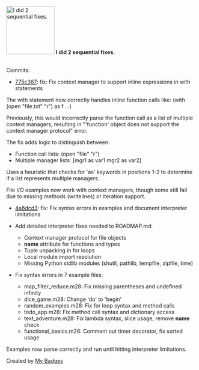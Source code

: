 <img src="https://my-badges.github.io/my-badges/fix-2.png" alt="I did 2 sequential fixes." title="I did 2 sequential fixes." width="128">
<strong>I did 2 sequential fixes.</strong>
<br><br>

Commits:

- <a href="https://github.com/mmichie/m28/commit/775c3672c34eb9a184af5a918ceeb0a05cc5388b">775c367</a>: fix: Fix context manager to support inline expressions in with statements

The with statement now correctly handles inline function calls like:
  (with (open "file.txt" "r") as f ...)

Previously, this would incorrectly parse the function call as a list of
multiple context managers, resulting in "'function' object does not
support the context manager protocol" error.

The fix adds logic to distinguish between:
- Function call lists: (open "file" "r")
- Multiple manager lists: [mgr1 as var1 mgr2 as var2]

Uses a heuristic that checks for 'as' keywords in positions 1-2 to
determine if a list represents multiple managers.

File I/O examples now work with context managers, though some still
fail due to missing methods (writelines) or iteration support.
- <a href="https://github.com/mmichie/m28/commit/4a6dcd3fbfab01fb814a8d166a6d9df047fa1078">4a6dcd3</a>: fix: Fix syntax errors in examples and document interpreter limitations

- Add detailed interpreter fixes needed to ROADMAP.md:
  - Context manager protocol for file objects
  - __name__ attribute for functions and types
  - Tuple unpacking in for loops
  - Local module import resolution
  - Missing Python stdlib modules (shutil, pathlib, tempfile, zipfile, time)

- Fix syntax errors in 7 example files:
  - map_filter_reduce.m28: Fix missing parentheses and undefined infinity
  - dice_game.m28: Change 'do' to 'begin'
  - random_examples.m28: Fix for loop syntax and method calls
  - todo_app.m28: Fix method call syntax and dictionary access
  - text_adventure.m28: Fix lambda syntax, slice usage, remove __name__ check
  - functional_basics.m28: Comment out timer decorator, fix sorted usage

Examples now parse correctly and run until hitting interpreter limitations.


Created by <a href="https://github.com/my-badges/my-badges">My Badges</a>